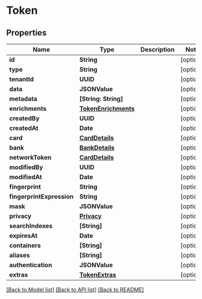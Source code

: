 # Token

## Properties
Name | Type | Description | Notes
------------ | ------------- | ------------- | -------------
**id** | **String** |  | [optional] 
**type** | **String** |  | [optional] 
**tenantId** | **UUID** |  | [optional] 
**data** | **JSONValue** |  | [optional] 
**metadata** | **[String: String]** |  | [optional] 
**enrichments** | [**TokenEnrichments**](TokenEnrichments.md) |  | [optional] 
**createdBy** | **UUID** |  | [optional] 
**createdAt** | **Date** |  | [optional] 
**card** | [**CardDetails**](CardDetails.md) |  | [optional] 
**bank** | [**BankDetails**](BankDetails.md) |  | [optional] 
**networkToken** | [**CardDetails**](CardDetails.md) |  | [optional] 
**modifiedBy** | **UUID** |  | [optional] 
**modifiedAt** | **Date** |  | [optional] 
**fingerprint** | **String** |  | [optional] 
**fingerprintExpression** | **String** |  | [optional] 
**mask** | **JSONValue** |  | [optional] 
**privacy** | [**Privacy**](Privacy.md) |  | [optional] 
**searchIndexes** | **[String]** |  | [optional] 
**expiresAt** | **Date** |  | [optional] 
**containers** | **[String]** |  | [optional] 
**aliases** | **[String]** |  | [optional] 
**authentication** | **JSONValue** |  | [optional] 
**extras** | [**TokenExtras**](TokenExtras.md) |  | [optional] 

[[Back to Model list]](../README.md#documentation-for-models) [[Back to API list]](../README.md#documentation-for-api-endpoints) [[Back to README]](../README.md)


